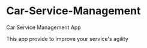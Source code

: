 # Car-Service-Management
Car Service Management App


This app provide to improve your service's agility
